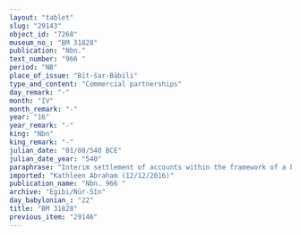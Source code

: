 ```yaml
---
layout: "tablet"
slug: "29143"
object_id: "7268"
museum_no_: "BM 31828"
publication: "Nbn."
text_number: "966 "
period: "NB"
place_of_issue: "Bīt-šar-Bābili"
type_and_content: "Commercial partnerships"
day_remark: "-"
month: "IV"
month_remark: "-"
year: "16"
year_remark: "-"
king: "Nbn"
king_remark: "-"
julian_date: "01/08/540 BCE"
julian_date_year: "540"
paraphrase: "Interim settlement of accounts within the framework of a business partnership (<em>harranu</em>)<br /> <strong>A<sub>1</sub></strong> and <strong>A<sub>2</sub></strong> Concerns 50 shekels in cash (<em>hāṭu</em>), 15;0.0.0 kor of dates valued at (<em>ana kaspi man&ucirc;</em>) 15 shekels of silver, 30 beer barrels valued at 45 shekels of silver, 20 shekels of silver that are due from <strong>C</strong>, 15 shekels of silver that are at <strong>D</strong>&#39;s disposal, and 5 shekels of silver that are at <strong>E</strong>&#39;s disposal. This total amount of 2 minas and 30 shekels of silver belong to the business partnership of <strong>A </strong>and <strong>B.</strong> The part of the silver that is overdue (<em>ina ṣēri nemerk&ucirc;</em>) <strong>B</strong> should pay back to the business (<em>ana harrāni nasāku</em>) from his own assets (<em>ultu ramāni</em>), or in other words: not from the profits that he made with it. He is entitled to take (<em>na&scaron;&ucirc;</em>) whatever exceeds this (<em>utru</em>). This arrangement does pertain (<em>elat</em>) to a broken amount of silver that is at <strong>E</strong>&#39;s disposal.<br /> &nbsp;<br /> <strong>A</strong> = Iddin-Marduk/Iqī&scaron;āya//Nūr-S&icirc;n; <strong>B</strong> = Kalbāya/Nab&ucirc;-ahhē-iddin//Egibi; <strong>C</strong> = Bēl-apla-iddin/Ma&scaron;tuk; <strong>D</strong> = Iqī&scaron;āya/Ṣillāya; <strong>E</strong> = Sūqāya/Zababa-zēra-iqī&scaron;a"
imported: "Kathleen Abraham (12/12/2016)"
publication_name: "Nbn. 966 "
archive: "Egibi/Nūr-Sîn"
day_babylonian_: "22"
title: "BM 31828"
previous_item: "29146"
---
```

